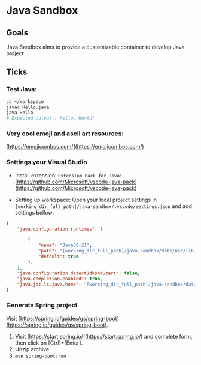 # Java Sandbox

## Goals

Java Sandbox aims to provide a customizable container to develop Java project

## Ticks

### Test Java:
```bash
cd ~/workspace
javac Hello.java
java Hello
# Expected output : Hello, World!
```

### Very cool emoji and ascii art resources:

[https://emojicombos.com/](https://emojicombos.com/)

### Settings your Visual Studio

* Install extension: `Extension Pack for Java`: [https://github.com/Microsoft/vscode-java-pack](https://github.com/Microsoft/vscode-java-pack)

* Setting up workspace: Open your local project settings in `[working_dir_full_path]/java-sandbox/.vscode/settings.json` and add settings bellow:

```json
{
    "java.configuration.runtimes": [

        {
            "name": "JavaSE-21",
            "path": "[working_dir_full_path]/java-sandbox/data/usr/lib/jvm/jdk-21.0.8-oracle-x64",
            "default": true
        },
    ],
    "java.configuration.detectJdksAtStart": false,
    "java.completion.enabled": true,
    "java.jdt.ls.java.home": "[working_dir_full_path]/java-sandbox/data/usr/lib/jvm/jdk-21.0.8-oracle-x64",
}
```

### Generate Spring project

Visit [https://spring.io/guides/gs/spring-boot](https://spring.io/guides/gs/spring-boot).

1. Visit [https://start.spring.io/](https://start.spring.io/) and complete form, then click on [Ctrl]+[Enter].
2. Unzip archive.
3. `mvn spring-boot:run` 

